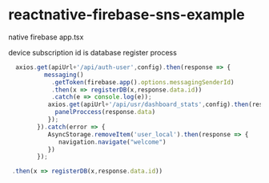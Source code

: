 # reactnative-firebase-sns-example
native firebase app.tsx

device subscription id is database register process

```javascript
  axios.get(apiUrl+'/api/auth-user',config).then(response => {
          messaging()
            .getToken(firebase.app().options.messagingSenderId)
            .then(x => registerDB(x,response.data.id))
            .catch(e => console.log(e));
           axios.get(apiUrl+'/api/usr/dashboard_stats',config).then(response => {
             panelProccess(response.data)
           });
        }).catch(error => {
           AsyncStorage.removeItem('user_local').then(response => {
              navigation.navigate("welcome")
           })
        });
```

```javascript
 .then(x => registerDB(x,response.data.id))
 ```
